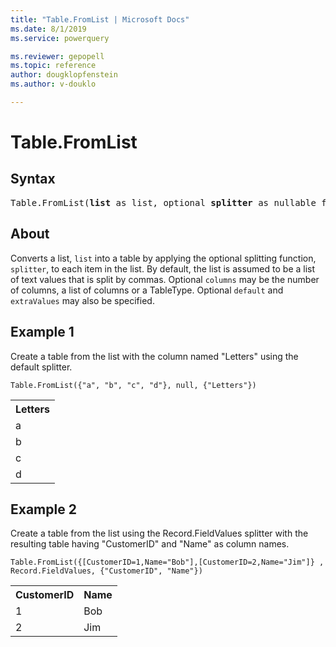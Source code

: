 ```yaml
---
title: "Table.FromList | Microsoft Docs"
ms.date: 8/1/2019
ms.service: powerquery

ms.reviewer: gepopell
ms.topic: reference
author: dougklopfenstein
ms.author: v-douklo

---
```

# Table.FromList

## Syntax

<pre>
Table.FromList(<b>list</b> as list, optional <b>splitter</b> as nullable function, optional <b>columns</b> as any, optional <b>default</b> as any, optional <b>extraValues</b> as nullable number) as table 
</pre>
  
## About  
Converts a list, `list` into a table by applying the optional splitting function, `splitter`, to each item in the list. By default, the list is assumed to be a list of text values that is split by commas. Optional `columns` may be the number of columns, a list of columns or a TableType. Optional `default` and `extraValues` may also be specified.

## Example 1
Create a table from the list with the column named "Letters" using the default splitter.

```powerquery-m
Table.FromList({"a", "b", "c", "d"}, null, {"Letters"})
```

<table> <tr> <th>Letters</th> </tr> <tr> <td>a</td> </tr> <tr> <td>b</td> </tr> <tr> <td>c</td> </tr> <tr> <td>d</td> </tr> </table>

## Example 2
Create a table from the list using the Record.FieldValues splitter with the resulting table having "CustomerID" and "Name" as column names.

```powerquery-m
Table.FromList({[CustomerID=1,Name="Bob"],[CustomerID=2,Name="Jim"]} , Record.FieldValues, {"CustomerID", "Name"})
```

<table> <tr> <th>CustomerID</th> <th>Name</th> </tr> <tr> <td>1</td> <td>Bob</td> </tr> <tr> <td>2</td> <td>Jim</td> </tr> </table>
